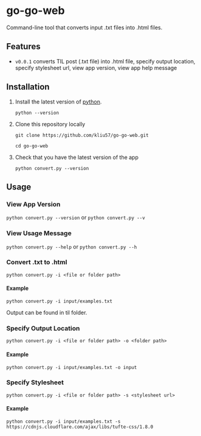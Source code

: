# go-go-web

Command-line tool that converts input .txt files into .html files.

## Features

- `v0.0.1` converts TIL post (.txt file) into .html file, specify output location, specify stylesheet url, view app version, view app help message

## Installation

1. Install the latest version of [python](https://www.python.org/downloads/).

   `python --version`
   
2. Clone this repository locally
    
   `git clone https://github.com/kliu57/go-go-web.git`

   `cd go-go-web`
   
3. Check that you have the latest version of the app

   `python convert.py --version`

## Usage

### View App Version

`python convert.py --version` or `python convert.py --v`

### View Usage Message

`python convert.py --help` or `python convert.py --h`

### Convert .txt to .html

`python convert.py -i <file or folder path>`

#### Example
`python convert.py -i input/examples.txt`

Output can be found in til folder.

### Specify Output Location

`python convert.py -i <file or folder path> -o <folder path>`

#### Example
`python convert.py -i input/examples.txt -o input`

### Specify Stylesheet

`python convert.py -i <file or folder path> -s <stylesheet url>`

#### Example
`python convert.py -i input/examples.txt -s https://cdnjs.cloudflare.com/ajax/libs/tufte-css/1.8.0`
